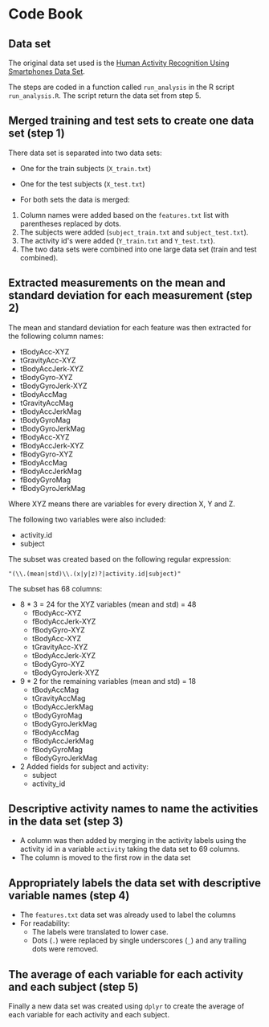 # Code Book

## Data set
The original data set used is the [Human Activity Recognition Using Smartphones Data Set](http://archive.ics.uci.edu/ml/datasets/Human+Activity+Recognition+Using+Smartphones).

The steps are coded in a function called `run_analysis` in the R script `run_analysis.R`. The script return the data set from step 5.

## Merged training and test sets to create one data set (step 1)

There data set is separated into two data sets:

- One for the train subjects (`X_train.txt`)
- One for the test subjects (`X_test.txt`)

- For both sets the data is merged:
1. Column names were added based on the `features.txt` list with parentheses replaced by dots.
2. The subjects were added (`subject_train.txt` and `subject_test.txt`).
3. The activity id's were added (`Y_train.txt` and `Y_test.txt`).
4. The two data sets were combined into one large data set (train and test combined).

## Extracted measurements on the mean and standard deviation for each measurement (step 2)

The mean and standard deviation for each feature was then extracted for the following column names:

- tBodyAcc-XYZ
- tGravityAcc-XYZ
- tBodyAccJerk-XYZ
- tBodyGyro-XYZ
- tBodyGyroJerk-XYZ
- tBodyAccMag
- tGravityAccMag
- tBodyAccJerkMag
- tBodyGyroMag
- tBodyGyroJerkMag
- fBodyAcc-XYZ
- fBodyAccJerk-XYZ
- fBodyGyro-XYZ
- fBodyAccMag
- fBodyAccJerkMag
- fBodyGyroMag
- fBodyGyroJerkMag

Where XYZ means there are variables for every direction X, Y and Z.

The following two variables were also included:

- activity.id
- subject

The subset was created based on the following regular expression:

```
"(\\.(mean|std)\\.(x|y|z)?|activity.id|subject)"
```

The subset has 68 columns:
- 8 * 3  = 24 for the XYZ variables (mean and std) = 48
  - fBodyAcc-XYZ
  - fBodyAccJerk-XYZ
  - fBodyGyro-XYZ
  - tBodyAcc-XYZ
  - tGravityAcc-XYZ
  - tBodyAccJerk-XYZ
  - tBodyGyro-XYZ
  - tBodyGyroJerk-XYZ
- 9 * 2 for the remaining variables (mean and std) = 18
  - tBodyAccMag
  - tGravityAccMag
  - tBodyAccJerkMag
  - tBodyGyroMag
  - tBodyGyroJerkMag
  - fBodyAccMag
  - fBodyAccJerkMag
  - fBodyGyroMag
  - fBodyGyroJerkMag
- 2 Added fields for subject and activity:
  - subject
  - activity_id

## Descriptive activity names to name the activities in the data set (step 3)

- A column was then added by merging in the activity labels using the activity id in a variable `activity` taking the data set to 69 columns.
- The column is moved to the first row in the data set

## Appropriately labels the data set with descriptive variable names (step 4)

- The `features.txt` data set was already used to label the columns
- For readability:
  - The labels were translated to lower case.
  - Dots (`.`) were replaced by single underscores (`_`) and any trailing dots were removed.

## The average of each variable for each activity and each subject (step 5)

Finally a new data set was created using `dplyr` to create the average of each variable for each activity and each subject.
